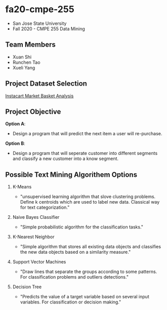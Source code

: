 # fa20-cmpe-255
- San Jose State University
- Fall 2020 - CMPE 255 Data Mining

## Team Members
- Xuan Shi
- Runchen Tao
- Xueli Yang

## Project Dataset Selection
[Instacart Market Basket Analysis](https://www.kaggle.com/c/instacart-market-basket-analysis)

## Project Objective
**Option A**: 
- Design a program that will predict the next item a user will re-purchase.

**Option B**: 
- Design a program that will seperate customer into different segments and classify a new customer into a know segment.

## Possible Text Mining Algorithem Options
1. K-Means
    - "unsupervised learning algorithm that slove clustering problems. 
Define k centroids which are used to label new data.
Classical way for text categorization."

2. Naive Bayes Classifier
    - "Simple probabilistic algorithm for the classification tasks."

3. K-Nearest Neighbor
    - "Simple algorithm that stores all existing data objects and classifies the new data objects based on a similarity measure."
    
4. Support Vector Machines
    - "Draw lines that separate the groups according to some patterns. For classification problems and outliers detections." 
    
5. Decision Tree
    - "Predicts the value of a target variable based on several input variables. For classification or decision making."
